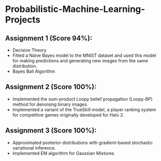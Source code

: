 # Probabilistic-Machine-Learning-Projects

## Assignment 1 (Score 94%):

* Decision Theory
* Fitted a Naïve Bayes model to the MNIST dataset and used this model for making predictions and generating new images from the same distribution.
* Bayes Ball Algorithm


## Assignment 2 (Score 100%):

* Implemented the sum-product Loopy belief propagation (Loopy-BP) method for denoising binary images.
* Implemented a variant of the TrueSkill model, a player ranking system for competitive games originally developed for Halo 2.


## Assignment 3 (Score 100%):

* Approximated posterior distributions with gradient-based stochastic variational inference.
* Implemented EM algorithm for Gaussian Mixtures
